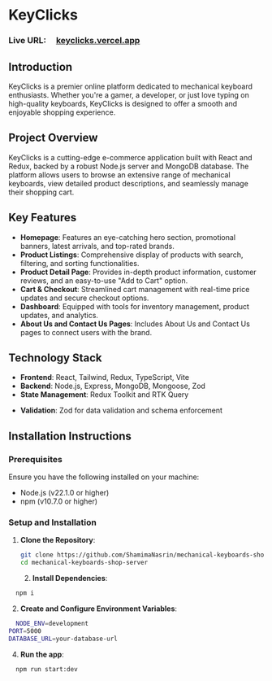 # KeyClicks

### Live URL: &nbsp; &nbsp; [keyclicks.vercel.app](https://keyclicks.vercel.app/)

## Introduction

KeyClicks is a premier online platform dedicated to mechanical keyboard enthusiasts. Whether you're a gamer, a developer, or just love typing on high-quality keyboards, KeyClicks is designed to offer a smooth and enjoyable shopping experience.

## Project Overview

KeyClicks is a cutting-edge e-commerce application built with React and Redux, backed by a robust Node.js server and MongoDB database. The platform allows users to browse an extensive range of mechanical keyboards, view detailed product descriptions, and seamlessly manage their shopping cart.

## Key Features

- **Homepage**: Features an eye-catching hero section, promotional banners, latest arrivals, and top-rated brands.
- **Product Listings**: Comprehensive display of products with search, filtering, and sorting functionalities.
- **Product Detail Page**: Provides in-depth product information, customer reviews, and an easy-to-use "Add to Cart" option.
- **Cart & Checkout**: Streamlined cart management with real-time price updates and secure checkout options.
- **Dashboard**: Equipped with tools for inventory management, product updates, and analytics.
- **About Us and Contact Us Pages**: Includes About Us and Contact Us pages to connect users with the brand.

## Technology Stack

- **Frontend**: React, Tailwind, Redux, TypeScript, Vite
- **Backend**: Node.js, Express, MongoDB, Mongoose, Zod
- **State Management**: Redux Toolkit and RTK Query
<!-- - **Authentication**: JWT-based authentication -->
- **Validation**: Zod for data validation and schema enforcement

## Installation Instructions

### Prerequisites

Ensure you have the following installed on your machine:

- Node.js (v22.1.0 or higher)
- npm (v10.7.0 or higher)

### Setup and Installation

1. **Clone the Repository**:

   ```bash
   git clone https://github.com/ShamimaNasrin/mechanical-keyboards-shop-server.git
   cd mechanical-keyboards-shop-server
   ```

   2. **Install Dependencies**:

```bash
  npm i
```

2.  **Create and Configure Environment Variables**:

```bash
  NODE_ENV=development
PORT=5000
DATABASE_URL=your-database-url
```

4.  **Run the app**:

```bash
  npm run start:dev
```
